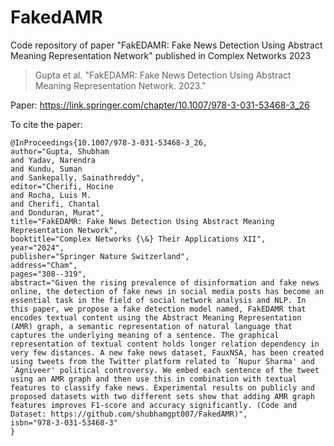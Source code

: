# FakedAMR
Code repository of paper "FakEDAMR: Fake News Detection Using Abstract Meaning Representation Network" published in Complex Networks 2023


> Gupta et al. "FakEDAMR: Fake News Detection Using Abstract Meaning Representation Network. 2023."

Paper: https://link.springer.com/chapter/10.1007/978-3-031-53468-3_26

To cite the paper:
```
@InProceedings{10.1007/978-3-031-53468-3_26,
author="Gupta, Shubham
and Yadav, Narendra
and Kundu, Suman
and Sankepally, Sainathreddy",
editor="Cherifi, Hocine
and Rocha, Luis M.
and Cherifi, Chantal
and Donduran, Murat",
title="FakEDAMR: Fake News Detection Using Abstract Meaning Representation Network",
booktitle="Complex Networks {\&} Their Applications XII",
year="2024",
publisher="Springer Nature Switzerland",
address="Cham",
pages="308--319",
abstract="Given the rising prevalence of disinformation and fake news online, the detection of fake news in social media posts has become an essential task in the field of social network analysis and NLP. In this paper, we propose a fake detection model named, FakEDAMR that encodes textual content using the Abstract Meaning Representation (AMR) graph, a semantic representation of natural language that captures the underlying meaning of a sentence. The graphical representation of textual content holds longer relation dependency in very few distances. A new fake news dataset, FauxNSA, has been created using tweets from the Twitter platform related to `Nupur Sharma' and `Agniveer' political controversy. We embed each sentence of the tweet using an AMR graph and then use this in combination with textual features to classify fake news. Experimental results on publicly and proposed datasets with two different sets show that adding AMR graph features improves F1-score and accuracy significantly. (Code and Dataset: https://github.com/shubhamgpt007/FakedAMR)",
isbn="978-3-031-53468-3"
}

```
